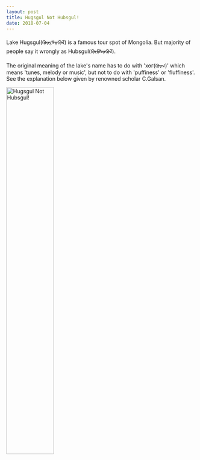 ```yaml
---
layout: post
title: Hugsgul Not Hubsgul!
date: 2018-07-04
---
```

Lake Hugsgul(ᠬᠦᠭᠰᠦᠭᠦᠯ) is a famous tour spot of Mongolia.
But majority of people say it wrongly as Hubsgul(ᠬᠦᠪᠰᠦᠭᠦᠯ).

The original meaning of the lake's name has to do with 'хөг(ᠬᠦᠭ)' which means 'tunes, melody or music', but not to do with 'puffiness' or 'fluffiness'.
See the explanation below given by renowned scholar C.Galsan.
 
<div>
    <img src="{{ "/images/hugsugul_tms.jpg" | absolute_url }}" alt="Hugsgul Not Hubsgul!" style="width:50%;" >
</div>
